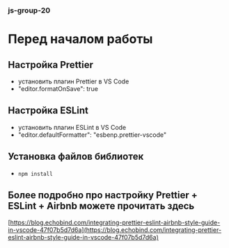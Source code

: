 ### js-group-20# Перед началом работы## Настройка Prettier- установить плагин Prettier в VS Code- "editor.formatOnSave": true## Настройка ESLint- установить плагин ESLint в VS Code- "editor.defaultFormatter": "esbenp.prettier-vscode"## Установка файлов библиотек- `npm install`## Более подробно про настройку Prettier + ESLint + Airbnb можете прочитать здесь[https://blog.echobind.com/integrating-prettier-eslint-airbnb-style-guide-in-vscode-47f07b5d7d6a](https://blog.echobind.com/integrating-prettier-eslint-airbnb-style-guide-in-vscode-47f07b5d7d6a)